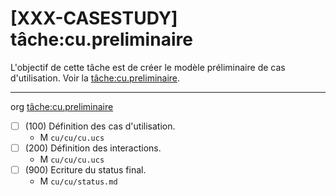 [XXX-CASESTUDY] tâche:cu.preliminaire
===========================================================

L'objectif de cette tâche est de créer le modèle préliminaire
de cas d'utilisation.
 Voir la [tâche:cu.preliminaire](https://modelscript.readthedocs.io/en/latest/tasks/cu/cu.preliminaire/index.html#).

________
org [tâche:cu.preliminaire](https://modelscript.readthedocs.io/en/latest/tasks/cu/cu.preliminaire/index.html#)

- [ ] (100) Définition des cas d'utilisation.
    - M ``cu/cu/cu.ucs``
- [ ] (200) Définition des interactions.
    - M ``cu/cu/cu.ucs``
- [ ] (900) Ecriture du status final.
    - M ``cu/cu/status.md``
